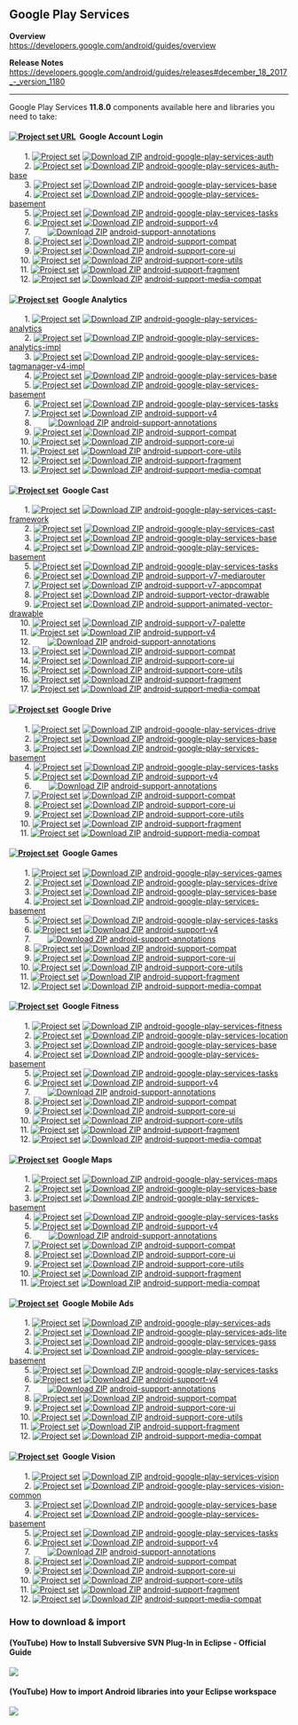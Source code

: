 ## Google Play Services

**Overview**<br/>
https://developers.google.com/android/guides/overview

**Release Notes**<br/>
https://developers.google.com/android/guides/releases#december_18_2017_-_version_1180

---

Google Play Services **11.8.0** components available here and libraries you need to take:

#### [<img src="https://goo.gl/1VmF4W" title="Project set URL" align="top" />](https://raw.githubusercontent.com/dandar3/android-google-play-services-auth/11.8.0/.projectset) &#160;Google Account Login
&#160;&#160;&#160;&#160;&#160;&#160;&#160;1. [<img src="https://goo.gl/1VmF4W" title="Project set" align="top" />](https://raw.githubusercontent.com/dandar3/android-google-play-services-auth/11.8.0/.projectset)                  [<img src="https://goo.gl/23is9U" title="Download ZIP" align="top" />](https://github.com/dandar3/android-google-play-services-auth/archive/11.8.0.zip)                 [android-google-play-services-auth](https://github.com/dandar3/android-google-play-services-auth/tree/11.8.0)<br/>
&#160;&#160;&#160;&#160;&#160;&#160;&#160;2. [<img src="https://goo.gl/1VmF4W" title="Project set" align="top" />](https://raw.githubusercontent.com/dandar3/android-google-play-services-auth-base/11.8.0/.projectset)             [<img src="https://goo.gl/23is9U" title="Download ZIP" align="top" />](https://github.com/dandar3/android-google-play-services-auth-base/archive/11.8.0.zip)            [android-google-play-services-auth-base](https://github.com/dandar3/android-google-play-services-auth-base/tree/11.8.0)<br/>
&#160;&#160;&#160;&#160;&#160;&#160;&#160;3. [<img src="https://goo.gl/1VmF4W" title="Project set" align="top" />](https://raw.githubusercontent.com/dandar3/android-google-play-services-base/11.8.0/.projectset)                  [<img src="https://goo.gl/23is9U" title="Download ZIP" align="top" />](https://github.com/dandar3/android-google-play-services-base/archive/11.8.0.zip)                 [android-google-play-services-base](https://github.com/dandar3/android-google-play-services-base/tree/11.8.0)<br/>
&#160;&#160;&#160;&#160;&#160;&#160;&#160;4. [<img src="https://goo.gl/1VmF4W" title="Project set" align="top" />](https://raw.githubusercontent.com/dandar3/android-google-play-services-basement/11.8.0/.projectset)              [<img src="https://goo.gl/23is9U" title="Download ZIP" align="top" />](https://github.com/dandar3/android-google-play-services-basement/archive/11.8.0.zip)             [android-google-play-services-basement](https://github.com/dandar3/android-google-play-services-basement/tree/11.8.0)<br/>
&#160;&#160;&#160;&#160;&#160;&#160;&#160;5. [<img src="https://goo.gl/1VmF4W" title="Project set" align="top" />](https://raw.githubusercontent.com/dandar3/android-google-play-services-tasks/11.8.0/.projectset)                 [<img src="https://goo.gl/23is9U" title="Download ZIP" align="top" />](https://github.com/dandar3/android-google-play-services-tasks/archive/11.8.0.zip)                [android-google-play-services-tasks](https://github.com/dandar3/android-google-play-services-tasks/tree/11.8.0)<br/>
&#160;&#160;&#160;&#160;&#160;&#160;&#160;6. [<img src="https://goo.gl/1VmF4W" title="Project set" align="top" />](https://raw.githubusercontent.com/dandar3/android-support-v4/27.1.0/.projectset)                                 [<img src="https://goo.gl/23is9U" title="Download ZIP" align="top" />](https://github.com/dandar3/android-support-v4/archive/27.1.0.zip)                                [android-support-v4](https://github.com/dandar3/android-support-v4/tree/27.1.0)<br/>
&#160;&#160;&#160;&#160;&#160;&#160;&#160;7. &#160;&#160;&#160;&#160;&#160;&#160;                                                                                                                                                   [<img src="https://goo.gl/23is9U" title="Download ZIP" align="top" />](https://github.com/dandar3/android-support-annotations/archive/27.1.0.zip)                 [android-support-annotations](https://github.com/dandar3/android-support-annotations/tree/27.1.0)<br/>
&#160;&#160;&#160;&#160;&#160;&#160;&#160;8. [<img src="https://goo.gl/1VmF4W" title="Project set" align="top" />](https://raw.githubusercontent.com/dandar3/android-support-compat/27.1.0/.projectset)                             [<img src="https://goo.gl/23is9U" title="Download ZIP" align="top" />](https://github.com/dandar3/android-support-compat/archive/27.1.0.zip)                            [android-support-compat](https://github.com/dandar3/android-support-compat/tree/27.1.0)<br/>
&#160;&#160;&#160;&#160;&#160;&#160;&#160;9. [<img src="https://goo.gl/1VmF4W" title="Project set" align="top" />](https://raw.githubusercontent.com/dandar3/android-support-core-ui/27.1.0/.projectset)                            [<img src="https://goo.gl/23is9U" title="Download ZIP" align="top" />](https://github.com/dandar3/android-support-core-ui/archive/27.1.0.zip)                           [android-support-core-ui](https://github.com/dandar3/android-support-core-ui/tree/27.1.0)<br/>
&#160;&#160;&#160;&#160;&#160;10.            [<img src="https://goo.gl/1VmF4W" title="Project set" align="top" />](https://raw.githubusercontent.com/dandar3/android-support-core-utils/27.1.0/.projectset)                         [<img src="https://goo.gl/23is9U" title="Download ZIP" align="top" />](https://github.com/dandar3/android-support-core-utils/archive/27.1.0.zip)                        [android-support-core-utils](https://github.com/dandar3/android-support-core-utils/tree/27.1.0)<br/>
&#160;&#160;&#160;&#160;&#160;11.            [<img src="https://goo.gl/1VmF4W" title="Project set" align="top" />](https://raw.githubusercontent.com/dandar3/android-support-fragment/27.1.0/.projectset)                           [<img src="https://goo.gl/23is9U" title="Download ZIP" align="top" />](https://github.com/dandar3/android-support-fragment/archive/27.1.0.zip)                          [android-support-fragment](https://github.com/dandar3/android-support-fragment/tree/27.1.0)<br/>
&#160;&#160;&#160;&#160;&#160;12.            [<img src="https://goo.gl/1VmF4W" title="Project set" align="top" />](https://raw.githubusercontent.com/dandar3/android-support-media-compat/27.1.0/.projectset)                       [<img src="https://goo.gl/23is9U" title="Download ZIP" align="top" />](https://github.com/dandar3/android-support-media-compat/archive/27.1.0.zip)                      [android-support-media-compat](https://github.com/dandar3/android-support-media-compat/tree/27.1.0)<br/>

#### [<img src="https://goo.gl/1VmF4W" title="Project set" align="top" />](https://raw.githubusercontent.com/dandar3/android-google-play-services-analytics/11.8.0/.projectset) &#160;Google Analytics
&#160;&#160;&#160;&#160;&#160;&#160;&#160;1. [<img src="https://goo.gl/1VmF4W" title="Project set" align="top" />](https://raw.githubusercontent.com/dandar3/android-google-play-services-analytics/11.8.0/.projectset)             [<img src="https://goo.gl/23is9U" title="Download ZIP" align="top" />](https://github.com/dandar3/android-google-play-services-analytics/archive/11.8.0.zip)            [android-google-play-services-analytics](https://github.com/dandar3/android-google-play-services-analytics/tree/11.8.0)<br/>
&#160;&#160;&#160;&#160;&#160;&#160;&#160;2. [<img src="https://goo.gl/1VmF4W" title="Project set" align="top" />](https://raw.githubusercontent.com/dandar3/android-google-play-services-analytics-impl/11.8.0/.projectset)        [<img src="https://goo.gl/23is9U" title="Download ZIP" align="top" />](https://github.com/dandar3/android-google-play-services-analytics-impl/archive/11.8.0.zip)       [android-google-play-services-analytics-impl](https://github.com/dandar3/android-google-play-services-analytics-impl/tree/11.8.0)<br/>
&#160;&#160;&#160;&#160;&#160;&#160;&#160;3. [<img src="https://goo.gl/1VmF4W" title="Project set" align="top" />](https://raw.githubusercontent.com/dandar3/android-google-play-services-tagmanager-v4-impl/11.8.0/.projectset)    [<img src="https://goo.gl/23is9U" title="Download ZIP" align="top" />](https://github.com/dandar3/android-google-play-services-tagmanager-v4-impl/archive/11.8.0.zip)   [android-google-play-services-tagmanager-v4-impl](https://github.com/dandar3/android-google-play-services-tagmanager-v4-impl/tree/11.8.0)<br/>
&#160;&#160;&#160;&#160;&#160;&#160;&#160;4. [<img src="https://goo.gl/1VmF4W" title="Project set" align="top" />](https://raw.githubusercontent.com/dandar3/android-google-play-services-base/11.8.0/.projectset)                  [<img src="https://goo.gl/23is9U" title="Download ZIP" align="top" />](https://github.com/dandar3/android-google-play-services-base/archive/11.8.0.zip)                 [android-google-play-services-base](https://github.com/dandar3/android-google-play-services-base/tree/11.8.0)<br/>
&#160;&#160;&#160;&#160;&#160;&#160;&#160;5. [<img src="https://goo.gl/1VmF4W" title="Project set" align="top" />](https://raw.githubusercontent.com/dandar3/android-google-play-services-basement/11.8.0/.projectset)              [<img src="https://goo.gl/23is9U" title="Download ZIP" align="top" />](https://github.com/dandar3/android-google-play-services-basement/archive/11.8.0.zip)             [android-google-play-services-basement](https://github.com/dandar3/android-google-play-services-basement/tree/11.8.0)<br/>
&#160;&#160;&#160;&#160;&#160;&#160;&#160;6. [<img src="https://goo.gl/1VmF4W" title="Project set" align="top" />](https://raw.githubusercontent.com/dandar3/android-google-play-services-tasks/11.8.0/.projectset)                 [<img src="https://goo.gl/23is9U" title="Download ZIP" align="top" />](https://github.com/dandar3/android-google-play-services-tasks/archive/11.8.0.zip)                [android-google-play-services-tasks](https://github.com/dandar3/android-google-play-services-tasks/tree/11.8.0)<br/>
&#160;&#160;&#160;&#160;&#160;&#160;&#160;7. [<img src="https://goo.gl/1VmF4W" title="Project set" align="top" />](https://raw.githubusercontent.com/dandar3/android-support-v4/27.1.0/.projectset)                                 [<img src="https://goo.gl/23is9U" title="Download ZIP" align="top" />](https://github.com/dandar3/android-support-v4/archive/27.1.0.zip)                                [android-support-v4](https://github.com/dandar3/android-support-v4/tree/27.1.0)<br/>
&#160;&#160;&#160;&#160;&#160;&#160;&#160;8. &#160;&#160;&#160;&#160;&#160;&#160;                                                                                                                                                   [<img src="https://goo.gl/23is9U" title="Download ZIP" align="top" />](https://github.com/dandar3/android-support-annotations/archive/27.1.0.zip)                       [android-support-annotations](https://github.com/dandar3/android-support-annotations/tree/27.1.0)<br/>
&#160;&#160;&#160;&#160;&#160;&#160;&#160;9. [<img src="https://goo.gl/1VmF4W" title="Project set" align="top" />](https://raw.githubusercontent.com/dandar3/android-support-compat/27.1.0/.projectset)                             [<img src="https://goo.gl/23is9U" title="Download ZIP" align="top" />](https://github.com/dandar3/android-support-compat/archive/27.1.0.zip)                            [android-support-compat](https://github.com/dandar3/android-support-compat/tree/27.1.0)<br/>
&#160;&#160;&#160;&#160;&#160;10.            [<img src="https://goo.gl/1VmF4W" title="Project set" align="top" />](https://raw.githubusercontent.com/dandar3/android-support-core-ui/27.1.0/.projectset)                            [<img src="https://goo.gl/23is9U" title="Download ZIP" align="top" />](https://github.com/dandar3/android-support-core-ui/archive/27.1.0.zip)                           [android-support-core-ui](https://github.com/dandar3/android-support-core-ui/tree/27.1.0)<br/>
&#160;&#160;&#160;&#160;&#160;11.            [<img src="https://goo.gl/1VmF4W" title="Project set" align="top" />](https://raw.githubusercontent.com/dandar3/android-support-core-utils/27.1.0/.projectset)                         [<img src="https://goo.gl/23is9U" title="Download ZIP" align="top" />](https://github.com/dandar3/android-support-core-utils/archive/27.1.0.zip)                        [android-support-core-utils](https://github.com/dandar3/android-support-core-utils/tree/27.1.0)<br/>
&#160;&#160;&#160;&#160;&#160;12.            [<img src="https://goo.gl/1VmF4W" title="Project set" align="top" />](https://raw.githubusercontent.com/dandar3/android-support-fragment/27.1.0/.projectset)                           [<img src="https://goo.gl/23is9U" title="Download ZIP" align="top" />](https://github.com/dandar3/android-support-fragment/archive/27.1.0.zip)                          [android-support-fragment](https://github.com/dandar3/android-support-fragment/tree/27.1.0)<br/>
&#160;&#160;&#160;&#160;&#160;13.            [<img src="https://goo.gl/1VmF4W" title="Project set" align="top" />](https://raw.githubusercontent.com/dandar3/android-support-media-compat/27.1.0/.projectset)                       [<img src="https://goo.gl/23is9U" title="Download ZIP" align="top" />](https://github.com/dandar3/android-support-media-compat/archive/27.1.0.zip)                      [android-support-media-compat](https://github.com/dandar3/android-support-media-compat/tree/27.1.0)<br/>

#### [<img src="https://goo.gl/1VmF4W" title="Project set" align="top" />](https://raw.githubusercontent.com/dandar3/android-google-play-services-cast-framework/11.8.0/.projectset) &#160;Google Cast
&#160;&#160;&#160;&#160;&#160;&#160;&#160;1. [<img src="https://goo.gl/1VmF4W" title="Project set" align="top" />](https://raw.githubusercontent.com/dandar3/android-google-play-services-cast-framework/11.8.0/.projectset)        [<img src="https://goo.gl/23is9U" title="Download ZIP" align="top" />](https://github.com/dandar3/android-google-play-services-cast-framework/archive/11.8.0.zip)       [android-google-play-services-cast-framework](https://github.com/dandar3/android-google-play-services-cast-framework/tree/11.8.0)<br/>
&#160;&#160;&#160;&#160;&#160;&#160;&#160;2. [<img src="https://goo.gl/1VmF4W" title="Project set" align="top" />](https://raw.githubusercontent.com/dandar3/android-google-play-services-cast/11.8.0/.projectset)                  [<img src="https://goo.gl/23is9U" title="Download ZIP" align="top" />](https://github.com/dandar3/android-google-play-services-cast/archive/11.8.0.zip)                 [android-google-play-services-cast](https://github.com/dandar3/android-google-play-services-cast/tree/11.8.0)<br/>
&#160;&#160;&#160;&#160;&#160;&#160;&#160;3. [<img src="https://goo.gl/1VmF4W" title="Project set" align="top" />](https://raw.githubusercontent.com/dandar3/android-google-play-services-base/11.8.0/.projectset)                  [<img src="https://goo.gl/23is9U" title="Download ZIP" align="top" />](https://github.com/dandar3/android-google-play-services-base/archive/11.8.0.zip)                 [android-google-play-services-base](https://github.com/dandar3/android-google-play-services-base/tree/11.8.0)<br/>
&#160;&#160;&#160;&#160;&#160;&#160;&#160;4. [<img src="https://goo.gl/1VmF4W" title="Project set" align="top" />](https://raw.githubusercontent.com/dandar3/android-google-play-services-basement/11.8.0/.projectset)              [<img src="https://goo.gl/23is9U" title="Download ZIP" align="top" />](https://github.com/dandar3/android-google-play-services-basement/archive/11.8.0.zip)             [android-google-play-services-basement](https://github.com/dandar3/android-google-play-services-basement/tree/11.8.0)<br/>
&#160;&#160;&#160;&#160;&#160;&#160;&#160;5. [<img src="https://goo.gl/1VmF4W" title="Project set" align="top" />](https://raw.githubusercontent.com/dandar3/android-google-play-services-tasks/11.8.0/.projectset)                 [<img src="https://goo.gl/23is9U" title="Download ZIP" align="top" />](https://github.com/dandar3/android-google-play-services-tasks/archive/11.8.0.zip)                [android-google-play-services-tasks](https://github.com/dandar3/android-google-play-services-tasks/tree/11.8.0)<br/>
&#160;&#160;&#160;&#160;&#160;&#160;&#160;6. [<img src="https://goo.gl/1VmF4W" title="Project set" align="top" />](https://raw.githubusercontent.com/dandar3/android-support-v7-mediarouter/27.1.0/.projectset)                     [<img src="https://goo.gl/23is9U" title="Download ZIP" align="top" />](https://github.com/dandar3/android-support-v7-mediarouter/archive/27.1.0.zip)                    [android-support-v7-mediarouter](https://github.com/dandar3/android-support-v7-mediarouter/tree/27.1.0)<br/>
&#160;&#160;&#160;&#160;&#160;&#160;&#160;7. [<img src="https://goo.gl/1VmF4W" title="Project set" align="top" />](https://raw.githubusercontent.com/dandar3/android-support-v7-appcompat/27.1.0/.projectset)                       [<img src="https://goo.gl/23is9U" title="Download ZIP" align="top" />](https://github.com/dandar3/android-support-v7-appcompat/archive/27.1.0.zip)                      [android-support-v7-appcompat](https://github.com/dandar3/android-support-v7-appcompat/tree/27.1.0)<br/>
&#160;&#160;&#160;&#160;&#160;&#160;&#160;8. [<img src="https://goo.gl/1VmF4W" title="Project set" align="top" />](https://raw.githubusercontent.com/dandar3/android-support-vector-drawable/27.1.0/.projectset)                    [<img src="https://goo.gl/23is9U" title="Download ZIP" align="top" />](https://github.com/dandar3/android-support-vector-drawable/archive/27.1.0.zip)                   [android-support-vector-drawable](https://github.com/dandar3/android-support-vector-drawable/tree/27.1.0)<br/>
&#160;&#160;&#160;&#160;&#160;&#160;&#160;9. [<img src="https://goo.gl/1VmF4W" title="Project set" align="top" />](https://raw.githubusercontent.com/dandar3/android-support-animated-vector-drawable/27.1.0/.projectset)           [<img src="https://goo.gl/23is9U" title="Download ZIP" align="top" />](https://github.com/dandar3/android-support-animated-vector-drawable/archive/27.1.0.zip)          [android-support-animated-vector-drawable](https://github.com/dandar3/android-support-animated-vector-drawable/tree/27.1.0)<br/>
&#160;&#160;&#160;&#160;&#160;10.            [<img src="https://goo.gl/1VmF4W" title="Project set" align="top" />](https://raw.githubusercontent.com/dandar3/android-support-v7-palette/27.1.0/.projectset)                         [<img src="https://goo.gl/23is9U" title="Download ZIP" align="top" />](https://github.com/dandar3/android-support-v7-palette/archive/27.1.0.zip)                        [android-support-v7-palette](https://github.com/dandar3/android-support-v7-palette/tree/27.1.0)<br/>
&#160;&#160;&#160;&#160;&#160;11.            [<img src="https://goo.gl/1VmF4W" title="Project set" align="top" />](https://raw.githubusercontent.com/dandar3/android-support-v4/27.1.0/.projectset)                                 [<img src="https://goo.gl/23is9U" title="Download ZIP" align="top" />](https://github.com/dandar3/android-support-v4/archive/27.1.0.zip)                                [android-support-v4](https://github.com/dandar3/android-support-v4/tree/27.1.0)<br/>
&#160;&#160;&#160;&#160;&#160;12.            &#160;&#160;&#160;&#160;&#160;&#160;                                                                                                                                                   [<img src="https://goo.gl/23is9U" title="Download ZIP" align="top" />](https://github.com/dandar3/android-support-annotations/archive/27.1.0.zip)                       [android-support-annotations](https://github.com/dandar3/android-support-annotations/tree/27.1.0)<br/>
&#160;&#160;&#160;&#160;&#160;13.            [<img src="https://goo.gl/1VmF4W" title="Project set" align="top" />](https://raw.githubusercontent.com/dandar3/android-support-compat/27.1.0/.projectset)                             [<img src="https://goo.gl/23is9U" title="Download ZIP" align="top" />](https://github.com/dandar3/android-support-compat/archive/27.1.0.zip)                            [android-support-compat](https://github.com/dandar3/android-support-compat/tree/27.1.0)<br/>
&#160;&#160;&#160;&#160;&#160;14.            [<img src="https://goo.gl/1VmF4W" title="Project set" align="top" />](https://raw.githubusercontent.com/dandar3/android-support-core-ui/27.1.0/.projectset)                            [<img src="https://goo.gl/23is9U" title="Download ZIP" align="top" />](https://github.com/dandar3/android-support-core-ui/archive/27.1.0.zip)                           [android-support-core-ui](https://github.com/dandar3/android-support-core-ui/tree/27.1.0)<br/>
&#160;&#160;&#160;&#160;&#160;15.            [<img src="https://goo.gl/1VmF4W" title="Project set" align="top" />](https://raw.githubusercontent.com/dandar3/android-support-core-utils/27.1.0/.projectset)                         [<img src="https://goo.gl/23is9U" title="Download ZIP" align="top" />](https://github.com/dandar3/android-support-core-utils/archive/27.1.0.zip)                        [android-support-core-utils](https://github.com/dandar3/android-support-core-utils/tree/27.1.0)<br/>
&#160;&#160;&#160;&#160;&#160;16.            [<img src="https://goo.gl/1VmF4W" title="Project set" align="top" />](https://raw.githubusercontent.com/dandar3/android-support-fragment/27.1.0/.projectset)                           [<img src="https://goo.gl/23is9U" title="Download ZIP" align="top" />](https://github.com/dandar3/android-support-fragment/archive/27.1.0.zip)                          [android-support-fragment](https://github.com/dandar3/android-support-fragment/tree/27.1.0)<br/>
&#160;&#160;&#160;&#160;&#160;17.            [<img src="https://goo.gl/1VmF4W" title="Project set" align="top" />](https://raw.githubusercontent.com/dandar3/android-support-media-compat/27.1.0/.projectset)                       [<img src="https://goo.gl/23is9U" title="Download ZIP" align="top" />](https://github.com/dandar3/android-support-media-compat/archive/27.1.0.zip)                      [android-support-media-compat](https://github.com/dandar3/android-support-media-compat/tree/27.1.0)<br/>

#### [<img src="https://goo.gl/1VmF4W" title="Project set" align="top" />](https://raw.githubusercontent.com/dandar3/android-google-play-services-drive/11.8.0/.projectset) &#160;Google Drive
&#160;&#160;&#160;&#160;&#160;&#160;&#160;1. [<img src="https://goo.gl/1VmF4W" title="Project set" align="top" />](https://raw.githubusercontent.com/dandar3/android-google-play-services-drive/11.8.0/.projectset)                 [<img src="https://goo.gl/23is9U" title="Download ZIP" align="top" />](https://github.com/dandar3/android-google-play-services-drive/archive/11.8.0.zip)                [android-google-play-services-drive](https://github.com/dandar3/android-google-play-services-drive/tree/11.8.0)<br/>
&#160;&#160;&#160;&#160;&#160;&#160;&#160;2. [<img src="https://goo.gl/1VmF4W" title="Project set" align="top" />](https://raw.githubusercontent.com/dandar3/android-google-play-services-base/11.8.0/.projectset)                  [<img src="https://goo.gl/23is9U" title="Download ZIP" align="top" />](https://github.com/dandar3/android-google-play-services-base/archive/11.8.0.zip)                 [android-google-play-services-base](https://github.com/dandar3/android-google-play-services-base/tree/11.8.0)<br/>
&#160;&#160;&#160;&#160;&#160;&#160;&#160;3. [<img src="https://goo.gl/1VmF4W" title="Project set" align="top" />](https://raw.githubusercontent.com/dandar3/android-google-play-services-basement/11.8.0/.projectset)              [<img src="https://goo.gl/23is9U" title="Download ZIP" align="top" />](https://github.com/dandar3/android-google-play-services-basement/archive/11.8.0.zip)             [android-google-play-services-basement](https://github.com/dandar3/android-google-play-services-basement/tree/11.8.0)<br/>
&#160;&#160;&#160;&#160;&#160;&#160;&#160;4. [<img src="https://goo.gl/1VmF4W" title="Project set" align="top" />](https://raw.githubusercontent.com/dandar3/android-google-play-services-tasks/11.8.0/.projectset)                 [<img src="https://goo.gl/23is9U" title="Download ZIP" align="top" />](https://github.com/dandar3/android-google-play-services-tasks/archive/11.8.0.zip)                [android-google-play-services-tasks](https://github.com/dandar3/android-google-play-services-tasks/tree/11.8.0)<br/>
&#160;&#160;&#160;&#160;&#160;&#160;&#160;5. [<img src="https://goo.gl/1VmF4W" title="Project set" align="top" />](https://raw.githubusercontent.com/dandar3/android-support-v4/27.1.0/.projectset)                                 [<img src="https://goo.gl/23is9U" title="Download ZIP" align="top" />](https://github.com/dandar3/android-support-v4/archive/27.1.0.zip)                                [android-support-v4](https://github.com/dandar3/android-support-v4/tree/27.1.0)<br/>
&#160;&#160;&#160;&#160;&#160;&#160;&#160;6. &#160;&#160;&#160;&#160;&#160;&#160;                                                                                                                                                   [<img src="https://goo.gl/23is9U" title="Download ZIP" align="top" />](https://github.com/dandar3/android-support-annotations/archive/27.1.0.zip)                       [android-support-annotations](https://github.com/dandar3/android-support-annotations/tree/27.1.0)<br/>
&#160;&#160;&#160;&#160;&#160;&#160;&#160;7. [<img src="https://goo.gl/1VmF4W" title="Project set" align="top" />](https://raw.githubusercontent.com/dandar3/android-support-compat/27.1.0/.projectset)                             [<img src="https://goo.gl/23is9U" title="Download ZIP" align="top" />](https://github.com/dandar3/android-support-compat/archive/27.1.0.zip)                            [android-support-compat](https://github.com/dandar3/android-support-compat/tree/27.1.0)<br/>
&#160;&#160;&#160;&#160;&#160;&#160;&#160;8. [<img src="https://goo.gl/1VmF4W" title="Project set" align="top" />](https://raw.githubusercontent.com/dandar3/android-support-core-ui/27.1.0/.projectset)                            [<img src="https://goo.gl/23is9U" title="Download ZIP" align="top" />](https://github.com/dandar3/android-support-core-ui/archive/27.1.0.zip)                           [android-support-core-ui](https://github.com/dandar3/android-support-core-ui/tree/27.1.0)<br/>
&#160;&#160;&#160;&#160;&#160;&#160;&#160;9. [<img src="https://goo.gl/1VmF4W" title="Project set" align="top" />](https://raw.githubusercontent.com/dandar3/android-support-core-utils/27.1.0/.projectset)                         [<img src="https://goo.gl/23is9U" title="Download ZIP" align="top" />](https://github.com/dandar3/android-support-core-utils/archive/27.1.0.zip)                        [android-support-core-utils](https://github.com/dandar3/android-support-core-utils/tree/27.1.0)<br/>
&#160;&#160;&#160;&#160;&#160;10.            [<img src="https://goo.gl/1VmF4W" title="Project set" align="top" />](https://raw.githubusercontent.com/dandar3/android-support-fragment/27.1.0/.projectset)                           [<img src="https://goo.gl/23is9U" title="Download ZIP" align="top" />](https://github.com/dandar3/android-support-fragment/archive/27.1.0.zip)                          [android-support-fragment](https://github.com/dandar3/android-support-fragment/tree/27.1.0)<br/>
&#160;&#160;&#160;&#160;&#160;11.            [<img src="https://goo.gl/1VmF4W" title="Project set" align="top" />](https://raw.githubusercontent.com/dandar3/android-support-media-compat/27.1.0/.projectset)                       [<img src="https://goo.gl/23is9U" title="Download ZIP" align="top" />](https://github.com/dandar3/android-support-media-compat/archive/27.1.0.zip)                      [android-support-media-compat](https://github.com/dandar3/android-support-media-compat/tree/27.1.0)<br/>

#### [<img src="https://goo.gl/1VmF4W" title="Project set" align="top" />](https://raw.githubusercontent.com/dandar3/android-google-play-services-games/11.8.0/.projectset) &#160;Google Games
&#160;&#160;&#160;&#160;&#160;&#160;&#160;1. [<img src="https://goo.gl/1VmF4W" title="Project set" align="top" />](https://raw.githubusercontent.com/dandar3/android-google-play-services-games/11.8.0/.projectset)                 [<img src="https://goo.gl/23is9U" title="Download ZIP" align="top" />](https://github.com/dandar3/android-google-play-services-games/archive/11.8.0.zip)                [android-google-play-services-games](https://github.com/dandar3/android-google-play-services-games/tree/11.8.0)<br/>
&#160;&#160;&#160;&#160;&#160;&#160;&#160;2. [<img src="https://goo.gl/1VmF4W" title="Project set" align="top" />](https://raw.githubusercontent.com/dandar3/android-google-play-services-drive/11.8.0/.projectset)                 [<img src="https://goo.gl/23is9U" title="Download ZIP" align="top" />](https://github.com/dandar3/android-google-play-services-drive/archive/11.8.0.zip)                [android-google-play-services-drive](https://github.com/dandar3/android-google-play-services-drive/tree/11.8.0)<br/>
&#160;&#160;&#160;&#160;&#160;&#160;&#160;3. [<img src="https://goo.gl/1VmF4W" title="Project set" align="top" />](https://raw.githubusercontent.com/dandar3/android-google-play-services-base/11.8.0/.projectset)                  [<img src="https://goo.gl/23is9U" title="Download ZIP" align="top" />](https://github.com/dandar3/android-google-play-services-base/archive/11.8.0.zip)                 [android-google-play-services-base](https://github.com/dandar3/android-google-play-services-base/tree/11.8.0)<br/>
&#160;&#160;&#160;&#160;&#160;&#160;&#160;4. [<img src="https://goo.gl/1VmF4W" title="Project set" align="top" />](https://raw.githubusercontent.com/dandar3/android-google-play-services-basement/11.8.0/.projectset)              [<img src="https://goo.gl/23is9U" title="Download ZIP" align="top" />](https://github.com/dandar3/android-google-play-services-basement/archive/11.8.0.zip)             [android-google-play-services-basement](https://github.com/dandar3/android-google-play-services-basement/tree/11.8.0)<br/>
&#160;&#160;&#160;&#160;&#160;&#160;&#160;5. [<img src="https://goo.gl/1VmF4W" title="Project set" align="top" />](https://raw.githubusercontent.com/dandar3/android-google-play-services-tasks/11.8.0/.projectset)                 [<img src="https://goo.gl/23is9U" title="Download ZIP" align="top" />](https://github.com/dandar3/android-google-play-services-tasks/archive/11.8.0.zip)                [android-google-play-services-tasks](https://github.com/dandar3/android-google-play-services-tasks/tree/11.8.0)<br/>
&#160;&#160;&#160;&#160;&#160;&#160;&#160;6. [<img src="https://goo.gl/1VmF4W" title="Project set" align="top" />](https://raw.githubusercontent.com/dandar3/android-support-v4/27.1.0/.projectset)                                 [<img src="https://goo.gl/23is9U" title="Download ZIP" align="top" />](https://github.com/dandar3/android-support-v4/archive/27.1.0.zip)                                [android-support-v4](https://github.com/dandar3/android-support-v4/tree/27.1.0)<br/>
&#160;&#160;&#160;&#160;&#160;&#160;&#160;7. &#160;&#160;&#160;&#160;&#160;&#160;                                                                                                                                                   [<img src="https://goo.gl/23is9U" title="Download ZIP" align="top" />](https://github.com/dandar3/android-support-annotations/archive/27.1.0.zip)                       [android-support-annotations](https://github.com/dandar3/android-support-annotations/tree/27.1.0)<br/>
&#160;&#160;&#160;&#160;&#160;&#160;&#160;8. [<img src="https://goo.gl/1VmF4W" title="Project set" align="top" />](https://raw.githubusercontent.com/dandar3/android-support-compat/27.1.0/.projectset)                             [<img src="https://goo.gl/23is9U" title="Download ZIP" align="top" />](https://github.com/dandar3/android-support-compat/archive/27.1.0.zip)                            [android-support-compat](https://github.com/dandar3/android-support-compat/tree/27.1.0)<br/>
&#160;&#160;&#160;&#160;&#160;&#160;&#160;9. [<img src="https://goo.gl/1VmF4W" title="Project set" align="top" />](https://raw.githubusercontent.com/dandar3/android-support-core-ui/27.1.0/.projectset)                            [<img src="https://goo.gl/23is9U" title="Download ZIP" align="top" />](https://github.com/dandar3/android-support-core-ui/archive/27.1.0.zip)                           [android-support-core-ui](https://github.com/dandar3/android-support-core-ui/tree/27.1.0)<br/>
&#160;&#160;&#160;&#160;&#160;10.            [<img src="https://goo.gl/1VmF4W" title="Project set" align="top" />](https://raw.githubusercontent.com/dandar3/android-support-core-utils/27.1.0/.projectset)                         [<img src="https://goo.gl/23is9U" title="Download ZIP" align="top" />](https://github.com/dandar3/android-support-core-utils/archive/27.1.0.zip)                        [android-support-core-utils](https://github.com/dandar3/android-support-core-utils/tree/27.1.0)<br/>
&#160;&#160;&#160;&#160;&#160;11.            [<img src="https://goo.gl/1VmF4W" title="Project set" align="top" />](https://raw.githubusercontent.com/dandar3/android-support-fragment/27.1.0/.projectset)                           [<img src="https://goo.gl/23is9U" title="Download ZIP" align="top" />](https://github.com/dandar3/android-support-fragment/archive/27.1.0.zip)                          [android-support-fragment](https://github.com/dandar3/android-support-fragment/tree/27.1.0)<br/>
&#160;&#160;&#160;&#160;&#160;12.            [<img src="https://goo.gl/1VmF4W" title="Project set" align="top" />](https://raw.githubusercontent.com/dandar3/android-support-media-compat/27.1.0/.projectset)                       [<img src="https://goo.gl/23is9U" title="Download ZIP" align="top" />](https://github.com/dandar3/android-support-media-compat/archive/27.1.0.zip)                      [android-support-media-compat](https://github.com/dandar3/android-support-media-compat/tree/27.1.0)<br/>

#### [<img src="https://goo.gl/1VmF4W" title="Project set" align="top" />](https://raw.githubusercontent.com/dandar3/android-google-play-services-fitness/11.8.0/.projectset) &#160;Google Fitness
&#160;&#160;&#160;&#160;&#160;&#160;&#160;1. [<img src="https://goo.gl/1VmF4W" title="Project set" align="top" />](https://raw.githubusercontent.com/dandar3/android-google-play-services-fitness/11.8.0/.projectset)               [<img src="https://goo.gl/23is9U" title="Download ZIP" align="top" />](https://github.com/dandar3/android-google-play-services-fitness/archive/11.8.0.zip)              [android-google-play-services-fitness](https://github.com/dandar3/android-google-play-services-fitness/tree/11.8.0)<br/>
&#160;&#160;&#160;&#160;&#160;&#160;&#160;2. [<img src="https://goo.gl/1VmF4W" title="Project set" align="top" />](https://raw.githubusercontent.com/dandar3/android-google-play-services-location/11.8.0/.projectset)              [<img src="https://goo.gl/23is9U" title="Download ZIP" align="top" />](https://github.com/dandar3/android-google-play-services-location/archive/11.8.0.zip)             [android-google-play-services-location](https://github.com/dandar3/android-google-play-services-location/tree/11.8.0)<br/>
&#160;&#160;&#160;&#160;&#160;&#160;&#160;3. [<img src="https://goo.gl/1VmF4W" title="Project set" align="top" />](https://raw.githubusercontent.com/dandar3/android-google-play-services-base/11.8.0/.projectset)                  [<img src="https://goo.gl/23is9U" title="Download ZIP" align="top" />](https://github.com/dandar3/android-google-play-services-base/archive/11.8.0.zip)                 [android-google-play-services-base](https://github.com/dandar3/android-google-play-services-base/tree/11.8.0)<br/>
&#160;&#160;&#160;&#160;&#160;&#160;&#160;4. [<img src="https://goo.gl/1VmF4W" title="Project set" align="top" />](https://raw.githubusercontent.com/dandar3/android-google-play-services-basement/11.8.0/.projectset)              [<img src="https://goo.gl/23is9U" title="Download ZIP" align="top" />](https://github.com/dandar3/android-google-play-services-basement/archive/11.8.0.zip)             [android-google-play-services-basement](https://github.com/dandar3/android-google-play-services-basement/tree/11.8.0)<br/>
&#160;&#160;&#160;&#160;&#160;&#160;&#160;5. [<img src="https://goo.gl/1VmF4W" title="Project set" align="top" />](https://raw.githubusercontent.com/dandar3/android-google-play-services-tasks/11.8.0/.projectset)                 [<img src="https://goo.gl/23is9U" title="Download ZIP" align="top" />](https://github.com/dandar3/android-google-play-services-tasks/archive/11.8.0.zip)                [android-google-play-services-tasks](https://github.com/dandar3/android-google-play-services-tasks/tree/11.8.0)<br/>
&#160;&#160;&#160;&#160;&#160;&#160;&#160;6. [<img src="https://goo.gl/1VmF4W" title="Project set" align="top" />](https://raw.githubusercontent.com/dandar3/android-support-v4/27.1.0/.projectset)                                 [<img src="https://goo.gl/23is9U" title="Download ZIP" align="top" />](https://github.com/dandar3/android-support-v4/archive/27.1.0.zip)                                [android-support-v4](https://github.com/dandar3/android-support-v4/tree/27.1.0)<br/>
&#160;&#160;&#160;&#160;&#160;&#160;&#160;7. &#160;&#160;&#160;&#160;&#160;&#160;                                                                                                                                                   [<img src="https://goo.gl/23is9U" title="Download ZIP" align="top" />](https://github.com/dandar3/android-support-annotations/archive/27.1.0.zip)                       [android-support-annotations](https://github.com/dandar3/android-support-annotations/tree/27.1.0)<br/>
&#160;&#160;&#160;&#160;&#160;&#160;&#160;8. [<img src="https://goo.gl/1VmF4W" title="Project set" align="top" />](https://raw.githubusercontent.com/dandar3/android-support-compat/27.1.0/.projectset)                             [<img src="https://goo.gl/23is9U" title="Download ZIP" align="top" />](https://github.com/dandar3/android-support-compat/archive/27.1.0.zip)                            [android-support-compat](https://github.com/dandar3/android-support-compat/tree/27.1.0)<br/>
&#160;&#160;&#160;&#160;&#160;&#160;&#160;9. [<img src="https://goo.gl/1VmF4W" title="Project set" align="top" />](https://raw.githubusercontent.com/dandar3/android-support-core-ui/27.1.0/.projectset)                            [<img src="https://goo.gl/23is9U" title="Download ZIP" align="top" />](https://github.com/dandar3/android-support-core-ui/archive/27.1.0.zip)                           [android-support-core-ui](https://github.com/dandar3/android-support-core-ui/tree/27.1.0)<br/>
&#160;&#160;&#160;&#160;&#160;10.            [<img src="https://goo.gl/1VmF4W" title="Project set" align="top" />](https://raw.githubusercontent.com/dandar3/android-support-core-utils/27.1.0/.projectset)                         [<img src="https://goo.gl/23is9U" title="Download ZIP" align="top" />](https://github.com/dandar3/android-support-core-utils/archive/27.1.0.zip)                        [android-support-core-utils](https://github.com/dandar3/android-support-core-utils/tree/27.1.0)<br/>
&#160;&#160;&#160;&#160;&#160;11.            [<img src="https://goo.gl/1VmF4W" title="Project set" align="top" />](https://raw.githubusercontent.com/dandar3/android-support-fragment/27.1.0/.projectset)                           [<img src="https://goo.gl/23is9U" title="Download ZIP" align="top" />](https://github.com/dandar3/android-support-fragment/archive/27.1.0.zip)                          [android-support-fragment](https://github.com/dandar3/android-support-fragment/tree/27.1.0)<br/>
&#160;&#160;&#160;&#160;&#160;12.            [<img src="https://goo.gl/1VmF4W" title="Project set" align="top" />](https://raw.githubusercontent.com/dandar3/android-support-media-compat/27.1.0/.projectset)                       [<img src="https://goo.gl/23is9U" title="Download ZIP" align="top" />](https://github.com/dandar3/android-support-media-compat/archive/27.1.0.zip)                      [android-support-media-compat](https://github.com/dandar3/android-support-media-compat/tree/27.1.0)<br/>

#### [<img src="https://goo.gl/1VmF4W" title="Project set" align="top" />](https://raw.githubusercontent.com/dandar3/android-google-play-services-maps/11.8.0/.projectset) &#160;Google Maps
&#160;&#160;&#160;&#160;&#160;&#160;&#160;1. [<img src="https://goo.gl/1VmF4W" title="Project set" align="top" />](https://raw.githubusercontent.com/dandar3/android-google-play-services-maps/11.8.0/.projectset)                  [<img src="https://goo.gl/23is9U" title="Download ZIP" align="top" />](https://github.com/dandar3/android-google-play-services-maps/archive/11.8.0.zip)                 [android-google-play-services-maps](https://github.com/dandar3/android-google-play-services-maps/tree/11.8.0)<br/>
&#160;&#160;&#160;&#160;&#160;&#160;&#160;2. [<img src="https://goo.gl/1VmF4W" title="Project set" align="top" />](https://raw.githubusercontent.com/dandar3/android-google-play-services-base/11.8.0/.projectset)                  [<img src="https://goo.gl/23is9U" title="Download ZIP" align="top" />](https://github.com/dandar3/android-google-play-services-base/archive/11.8.0.zip)                 [android-google-play-services-base](https://github.com/dandar3/android-google-play-services-base/tree/11.8.0)<br/>
&#160;&#160;&#160;&#160;&#160;&#160;&#160;3. [<img src="https://goo.gl/1VmF4W" title="Project set" align="top" />](https://raw.githubusercontent.com/dandar3/android-google-play-services-basement/11.8.0/.projectset)              [<img src="https://goo.gl/23is9U" title="Download ZIP" align="top" />](https://github.com/dandar3/android-google-play-services-basement/archive/11.8.0.zip)             [android-google-play-services-basement](https://github.com/dandar3/android-google-play-services-basement/tree/11.8.0)<br/>
&#160;&#160;&#160;&#160;&#160;&#160;&#160;4. [<img src="https://goo.gl/1VmF4W" title="Project set" align="top" />](https://raw.githubusercontent.com/dandar3/android-google-play-services-tasks/11.8.0/.projectset)                 [<img src="https://goo.gl/23is9U" title="Download ZIP" align="top" />](https://github.com/dandar3/android-google-play-services-tasks/archive/11.8.0.zip)                [android-google-play-services-tasks](https://github.com/dandar3/android-google-play-services-tasks/tree/11.8.0)<br/>
&#160;&#160;&#160;&#160;&#160;&#160;&#160;5. [<img src="https://goo.gl/1VmF4W" title="Project set" align="top" />](https://raw.githubusercontent.com/dandar3/android-support-v4/27.1.0/.projectset)                                 [<img src="https://goo.gl/23is9U" title="Download ZIP" align="top" />](https://github.com/dandar3/android-support-v4/archive/27.1.0.zip)                                [android-support-v4](https://github.com/dandar3/android-support-v4/tree/27.1.0)<br/>
&#160;&#160;&#160;&#160;&#160;&#160;&#160;6. &#160;&#160;&#160;&#160;&#160;&#160;                                                                                                                                                   [<img src="https://goo.gl/23is9U" title="Download ZIP" align="top" />](https://github.com/dandar3/android-support-annotations/archive/27.1.0.zip)                       [android-support-annotations](https://github.com/dandar3/android-support-annotations/tree/27.1.0)<br/>
&#160;&#160;&#160;&#160;&#160;&#160;&#160;7. [<img src="https://goo.gl/1VmF4W" title="Project set" align="top" />](https://raw.githubusercontent.com/dandar3/android-support-compat/27.1.0/.projectset)                             [<img src="https://goo.gl/23is9U" title="Download ZIP" align="top" />](https://github.com/dandar3/android-support-compat/archive/27.1.0.zip)                            [android-support-compat](https://github.com/dandar3/android-support-compat/tree/27.1.0)<br/>
&#160;&#160;&#160;&#160;&#160;&#160;&#160;8. [<img src="https://goo.gl/1VmF4W" title="Project set" align="top" />](https://raw.githubusercontent.com/dandar3/android-support-core-ui/27.1.0/.projectset)                            [<img src="https://goo.gl/23is9U" title="Download ZIP" align="top" />](https://github.com/dandar3/android-support-core-ui/archive/27.1.0.zip)                           [android-support-core-ui](https://github.com/dandar3/android-support-core-ui/tree/27.1.0)<br/>
&#160;&#160;&#160;&#160;&#160;&#160;&#160;9. [<img src="https://goo.gl/1VmF4W" title="Project set" align="top" />](https://raw.githubusercontent.com/dandar3/android-support-core-utils/27.1.0/.projectset)                         [<img src="https://goo.gl/23is9U" title="Download ZIP" align="top" />](https://github.com/dandar3/android-support-core-utils/archive/27.1.0.zip)                        [android-support-core-utils](https://github.com/dandar3/android-support-core-utils/tree/27.1.0)<br/>
&#160;&#160;&#160;&#160;&#160;10.            [<img src="https://goo.gl/1VmF4W" title="Project set" align="top" />](https://raw.githubusercontent.com/dandar3/android-support-fragment/27.1.0/.projectset)                           [<img src="https://goo.gl/23is9U" title="Download ZIP" align="top" />](https://github.com/dandar3/android-support-fragment/archive/27.1.0.zip)                          [android-support-fragment](https://github.com/dandar3/android-support-fragment/tree/27.1.0)<br/>
&#160;&#160;&#160;&#160;&#160;11.            [<img src="https://goo.gl/1VmF4W" title="Project set" align="top" />](https://raw.githubusercontent.com/dandar3/android-support-media-compat/27.1.0/.projectset)                       [<img src="https://goo.gl/23is9U" title="Download ZIP" align="top" />](https://github.com/dandar3/android-support-media-compat/archive/27.1.0.zip)                      [android-support-media-compat](https://github.com/dandar3/android-support-media-compat/tree/27.1.0)<br/>

#### [<img src="https://goo.gl/1VmF4W" title="Project set" align="top" />](https://raw.githubusercontent.com/dandar3/android-google-play-services-ads/11.8.0/.projectset) &#160;Google Mobile Ads
&#160;&#160;&#160;&#160;&#160;&#160;&#160;1. [<img src="https://goo.gl/1VmF4W" title="Project set" align="top" />](https://raw.githubusercontent.com/dandar3/android-google-play-services-ads/11.8.0/.projectset)                   [<img src="https://goo.gl/23is9U" title="Download ZIP" align="top" />](https://github.com/dandar3/android-google-play-services-ads/archive/11.8.0.zip)                  [android-google-play-services-ads](https://github.com/dandar3/android-google-play-services-ads/tree/11.8.0)<br/>
&#160;&#160;&#160;&#160;&#160;&#160;&#160;2. [<img src="https://goo.gl/1VmF4W" title="Project set" align="top" />](https://raw.githubusercontent.com/dandar3/android-google-play-services-ads-lite/11.8.0/.projectset)              [<img src="https://goo.gl/23is9U" title="Download ZIP" align="top" />](https://github.com/dandar3/android-google-play-services-ads-lite/archive/11.8.0.zip)             [android-google-play-services-ads-lite](https://github.com/dandar3/android-google-play-services-ads-lite/tree/11.8.0)<br/>
&#160;&#160;&#160;&#160;&#160;&#160;&#160;3. [<img src="https://goo.gl/1VmF4W" title="Project set" align="top" />](https://raw.githubusercontent.com/dandar3/android-google-play-services-gass/11.8.0/.projectset)                  [<img src="https://goo.gl/23is9U" title="Download ZIP" align="top" />](https://github.com/dandar3/android-google-play-services-gass/archive/11.8.0.zip)                 [android-google-play-services-gass](https://github.com/dandar3/android-google-play-services-gass/tree/11.8.0)<br/>
&#160;&#160;&#160;&#160;&#160;&#160;&#160;4. [<img src="https://goo.gl/1VmF4W" title="Project set" align="top" />](https://raw.githubusercontent.com/dandar3/android-google-play-services-basement/11.8.0/.projectset)              [<img src="https://goo.gl/23is9U" title="Download ZIP" align="top" />](https://github.com/dandar3/android-google-play-services-basement/archive/11.8.0.zip)             [android-google-play-services-basement](https://github.com/dandar3/android-google-play-services-basement/tree/11.8.0)<br/>
&#160;&#160;&#160;&#160;&#160;&#160;&#160;5. [<img src="https://goo.gl/1VmF4W" title="Project set" align="top" />](https://raw.githubusercontent.com/dandar3/android-google-play-services-tasks/11.8.0/.projectset)                 [<img src="https://goo.gl/23is9U" title="Download ZIP" align="top" />](https://github.com/dandar3/android-google-play-services-tasks/archive/11.8.0.zip)                [android-google-play-services-tasks](https://github.com/dandar3/android-google-play-services-tasks/tree/11.8.0)<br/>
&#160;&#160;&#160;&#160;&#160;&#160;&#160;6. [<img src="https://goo.gl/1VmF4W" title="Project set" align="top" />](https://raw.githubusercontent.com/dandar3/android-support-v4/27.1.0/.projectset)                                 [<img src="https://goo.gl/23is9U" title="Download ZIP" align="top" />](https://github.com/dandar3/android-support-v4/archive/27.1.0.zip)                                [android-support-v4](https://github.com/dandar3/android-support-v4/tree/27.1.0)<br/>
&#160;&#160;&#160;&#160;&#160;&#160;&#160;7. &#160;&#160;&#160;&#160;&#160;&#160;                                                                                                                                                   [<img src="https://goo.gl/23is9U" title="Download ZIP" align="top" />](https://github.com/dandar3/android-support-annotations/archive/27.1.0.zip)                       [android-support-annotations](https://github.com/dandar3/android-support-annotations/tree/27.1.0)<br/>
&#160;&#160;&#160;&#160;&#160;&#160;&#160;8. [<img src="https://goo.gl/1VmF4W" title="Project set" align="top" />](https://raw.githubusercontent.com/dandar3/android-support-compat/27.1.0/.projectset)                             [<img src="https://goo.gl/23is9U" title="Download ZIP" align="top" />](https://github.com/dandar3/android-support-compat/archive/27.1.0.zip)                            [android-support-compat](https://github.com/dandar3/android-support-compat/tree/27.1.0)<br/>
&#160;&#160;&#160;&#160;&#160;&#160;&#160;9. [<img src="https://goo.gl/1VmF4W" title="Project set" align="top" />](https://raw.githubusercontent.com/dandar3/android-support-core-ui/27.1.0/.projectset)                            [<img src="https://goo.gl/23is9U" title="Download ZIP" align="top" />](https://github.com/dandar3/android-support-core-ui/archive/27.1.0.zip)                           [android-support-core-ui](https://github.com/dandar3/android-support-core-ui/tree/27.1.0)<br/>
&#160;&#160;&#160;&#160;&#160;10.            [<img src="https://goo.gl/1VmF4W" title="Project set" align="top" />](https://raw.githubusercontent.com/dandar3/android-support-core-utils/27.1.0/.projectset)                         [<img src="https://goo.gl/23is9U" title="Download ZIP" align="top" />](https://github.com/dandar3/android-support-core-utils/archive/27.1.0.zip)                        [android-support-core-utils](https://github.com/dandar3/android-support-core-utils/tree/27.1.0)<br/>
&#160;&#160;&#160;&#160;&#160;11.            [<img src="https://goo.gl/1VmF4W" title="Project set" align="top" />](https://raw.githubusercontent.com/dandar3/android-support-fragment/27.1.0/.projectset)                           [<img src="https://goo.gl/23is9U" title="Download ZIP" align="top" />](https://github.com/dandar3/android-support-fragment/archive/27.1.0.zip)                          [android-support-fragment](https://github.com/dandar3/android-support-fragment/tree/27.1.0)<br/>
&#160;&#160;&#160;&#160;&#160;12.            [<img src="https://goo.gl/1VmF4W" title="Project set" align="top" />](https://raw.githubusercontent.com/dandar3/android-support-media-compat/27.1.0/.projectset)                       [<img src="https://goo.gl/23is9U" title="Download ZIP" align="top" />](https://github.com/dandar3/android-support-media-compat/archive/27.1.0.zip)                      [android-support-media-compat](https://github.com/dandar3/android-support-media-compat/tree/27.1.0)<br/>

#### [<img src="https://goo.gl/1VmF4W" title="Project set" align="top" />](https://raw.githubusercontent.com/dandar3/android-google-play-services-vision/11.8.0/.projectset) &#160;Google Vision
&#160;&#160;&#160;&#160;&#160;&#160;&#160;1. [<img src="https://goo.gl/1VmF4W" title="Project set" align="top" />](https://raw.githubusercontent.com/dandar3/android-google-play-services-vision/11.8.0/.projectset)                [<img src="https://goo.gl/23is9U" title="Download ZIP" align="top" />](https://github.com/dandar3/android-google-play-services-vision/archive/11.8.0.zip)               [android-google-play-services-vision](https://github.com/dandar3/android-google-play-services-vision/tree/11.8.0)<br/>
&#160;&#160;&#160;&#160;&#160;&#160;&#160;2. [<img src="https://goo.gl/1VmF4W" title="Project set" align="top" />](https://raw.githubusercontent.com/dandar3/android-google-play-services-vision-common/11.8.0/.projectset)         [<img src="https://goo.gl/23is9U" title="Download ZIP" align="top" />](https://github.com/dandar3/android-google-play-services-vision-common/archive/11.8.0.zip)        [android-google-play-services-vision-common](https://github.com/dandar3/android-google-play-services-vision-common/tree/11.8.0)<br/>
&#160;&#160;&#160;&#160;&#160;&#160;&#160;3. [<img src="https://goo.gl/1VmF4W" title="Project set" align="top" />](https://raw.githubusercontent.com/dandar3/android-google-play-services-base/11.8.0/.projectset)                  [<img src="https://goo.gl/23is9U" title="Download ZIP" align="top" />](https://github.com/dandar3/android-google-play-services-base/archive/11.8.0.zip)                 [android-google-play-services-base](https://github.com/dandar3/android-google-play-services-base/tree/11.8.0)<br/>
&#160;&#160;&#160;&#160;&#160;&#160;&#160;4. [<img src="https://goo.gl/1VmF4W" title="Project set" align="top" />](https://raw.githubusercontent.com/dandar3/android-google-play-services-basement/11.8.0/.projectset)              [<img src="https://goo.gl/23is9U" title="Download ZIP" align="top" />](https://github.com/dandar3/android-google-play-services-basement/archive/11.8.0.zip)             [android-google-play-services-basement](https://github.com/dandar3/android-google-play-services-basement/tree/11.8.0)<br/>
&#160;&#160;&#160;&#160;&#160;&#160;&#160;5. [<img src="https://goo.gl/1VmF4W" title="Project set" align="top" />](https://raw.githubusercontent.com/dandar3/android-google-play-services-tasks/11.8.0/.projectset)                 [<img src="https://goo.gl/23is9U" title="Download ZIP" align="top" />](https://github.com/dandar3/android-google-play-services-tasks/archive/11.8.0.zip)                [android-google-play-services-tasks](https://github.com/dandar3/android-google-play-services-tasks/tree/11.8.0)<br/>
&#160;&#160;&#160;&#160;&#160;&#160;&#160;6. [<img src="https://goo.gl/1VmF4W" title="Project set" align="top" />](https://raw.githubusercontent.com/dandar3/android-support-v4/27.1.0/.projectset)                                 [<img src="https://goo.gl/23is9U" title="Download ZIP" align="top" />](https://github.com/dandar3/android-support-v4/archive/27.1.0.zip)                                [android-support-v4](https://github.com/dandar3/android-support-v4/tree/27.1.0)<br/>
&#160;&#160;&#160;&#160;&#160;&#160;&#160;7. &#160;&#160;&#160;&#160;&#160;&#160;                                                                                                                                                   [<img src="https://goo.gl/23is9U" title="Download ZIP" align="top" />](https://github.com/dandar3/android-support-annotations/archive/27.1.0.zip)                       [android-support-annotations](https://github.com/dandar3/android-support-annotations/tree/27.1.0)<br/>
&#160;&#160;&#160;&#160;&#160;&#160;&#160;8. [<img src="https://goo.gl/1VmF4W" title="Project set" align="top" />](https://raw.githubusercontent.com/dandar3/android-support-compat/27.1.0/.projectset)                             [<img src="https://goo.gl/23is9U" title="Download ZIP" align="top" />](https://github.com/dandar3/android-support-compat/archive/27.1.0.zip)                            [android-support-compat](https://github.com/dandar3/android-support-compat/tree/27.1.0)<br/>
&#160;&#160;&#160;&#160;&#160;&#160;&#160;9. [<img src="https://goo.gl/1VmF4W" title="Project set" align="top" />](https://raw.githubusercontent.com/dandar3/android-support-core-ui/27.1.0/.projectset)                            [<img src="https://goo.gl/23is9U" title="Download ZIP" align="top" />](https://github.com/dandar3/android-support-core-ui/archive/27.1.0.zip)                           [android-support-core-ui](https://github.com/dandar3/android-support-core-ui/tree/27.1.0)<br/>
&#160;&#160;&#160;&#160;&#160;10.            [<img src="https://goo.gl/1VmF4W" title="Project set" align="top" />](https://raw.githubusercontent.com/dandar3/android-support-core-utils/27.1.0/.projectset)                         [<img src="https://goo.gl/23is9U" title="Download ZIP" align="top" />](https://github.com/dandar3/android-support-core-utils/archive/27.1.0.zip)                        [android-support-core-utils](https://github.com/dandar3/android-support-core-utils/tree/27.1.0)<br/>
&#160;&#160;&#160;&#160;&#160;11.            [<img src="https://goo.gl/1VmF4W" title="Project set" align="top" />](https://raw.githubusercontent.com/dandar3/android-support-fragment/27.1.0/.projectset)                           [<img src="https://goo.gl/23is9U" title="Download ZIP" align="top" />](https://github.com/dandar3/android-support-fragment/archive/27.1.0.zip)                          [android-support-fragment](https://github.com/dandar3/android-support-fragment/tree/27.1.0)<br/>
&#160;&#160;&#160;&#160;&#160;12.            [<img src="https://goo.gl/1VmF4W" title="Project set" align="top" />](https://raw.githubusercontent.com/dandar3/android-support-media-compat/27.1.0/.projectset)                       [<img src="https://goo.gl/23is9U" title="Download ZIP" align="top" />](https://github.com/dandar3/android-support-media-compat/archive/27.1.0.zip)                      [android-support-media-compat](https://github.com/dandar3/android-support-media-compat/tree/27.1.0)<br/>

### How to download & import
 
#### (YouTube) How to Install Subversive SVN Plug-In in Eclipse - Official Guide
<a href="http://www.youtube.com/watch?v=04L4rkykWZw" target="_blank"><img src="http://img.youtube.com/vi/04L4rkykWZw/0.jpg" /></a>

#### (YouTube) How to import Android libraries into your Eclipse workspace
<a href="http://www.youtube.com/watch?v=ytRSnjp56tA" target="_blank"><img src="http://img.youtube.com/vi/ytRSnjp56tA/0.jpg" /></a>
